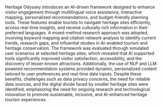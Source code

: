 Heritage Odyssey introduces an AI-driven framework designed to enhance visitor engagement through multilingual voice assistance, interactive mapping, personalized recommendations, and budget-friendly planning tools. These features enable tourists to navigate heritage sites efficiently, access real-time insights, and receive culturally rich information in their preferred languages. A mixed-method research approach was adopted, involving keyword mapping and citation network analysis to identify current trends, research gaps, and influential studies in AI-enabled tourism and heritage conservation. The framework was evaluated through simulated user scenarios at selected heritage sites, which revealed that AI supported tools significantly improved visitor satisfaction, accessibility, and the discovery of lesser-known attractions. Additionally, the use of NLP and LLM powered recommendation systems provided dynamic, personalized content tailored to user preferences and real-time data inputs. Despite these benefits, challenges such as data privacy concerns, the need for reliable data sources, and the digital divide faced by smaller heritage sites were identified, emphasizing the need for ongoing research and technological innovation to promote sustainable, inclusive, and AI-enhanced heritage tourism experiences.
